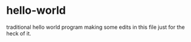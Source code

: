 # hello-world
traditional hello world program
making some edits in this file just for the heck of it.

